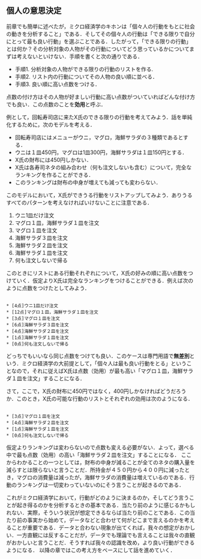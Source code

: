 ## 個人の意思決定
 前章でも簡単に述べたが，ミクロ経済学のキホンは「個々人の行動をもとに社会の動きを分析すること」である．そしてその個々人の行動は「できる限りで自分にとって最も良い行動」を選ぶことである．したがって，「できる限りの行動」とは何か？その分析対象の人物がその行動についてどう思っているかについてまずは考えないといけない．手順を書くと次の通りである．


 * 手順1. 分析対象の人物ができる限りの行動のリストを作る.
 * 手順2. リスト内の行動についてその人物の良い順に並べる．
 * 手順3. 良い順に高い点数をつける．
 
 点数の付け方はその人物が好ましい行動に高い点数がついていればどんな付け方でも良い．この点数のことを**効用**と呼ぶ．
 
 例として，回転寿司店に来たX氏のできる限りの行動を考えてみよう．話を単純化するために，次のモデルを考える．


 * 回転寿司店にはメニューがウニ，マグロ，海鮮サラダの３種類であるとする．
 * ウニは１皿450円，マグロは1皿300円，海鮮サラダは１皿150円とする．
 * X氏の財布には450円しかない．
 * X氏は各寿司ネタの組み合わせ（何も注文しないも含む）について，完全なランキングを作ることができる．
 * このランキングは財布の中身が増えても減っても変わらない．

このモデルにおいて，X氏ができうる行動をリストアップしてみよう．ありうるすべてのパターンを考えなければいけないことに注意である．

1. ウニ1皿だけ注文
2. マグロ１皿，海鮮サラダ１皿を注文
3. マグロ１皿を注文
4. 海鮮サラダ３皿を注文
5. 海鮮サラダ２皿を注文
6. 海鮮サラダ１皿を注文
7. 何も注文しないで帰る

 このときにリストにある行動それぞれについて，X氏の好みの順に高い点数をつけていく．仮定よりX氏は完全なランキングをつけることができる．例えば次のように点数をつけたとしてみよう．

```{admonition} X氏の可能な行動のリスト（X氏の財布に450円あるとき） 

* [4点]ウニ1皿だけ注文
* [12点]マグロ１皿，海鮮サラダ１皿を注文
* [3点]マグロ１皿を注文
* [6点]海鮮サラダ３皿を注文
* [4点]海鮮サラダ２皿を注文
* [1点]海鮮サラダ１皿を注文
* [0点]何も注文しないで帰る

```

どっちでもいいなら同じ点数をつけても良い．このケースは専門用語で**無差別**という．ミクロ経済学の大前提として，「個々人は最も良い行動をとる」ということなので，それに従えばX氏は点数（効用）が最も高い「マグロ１皿，海鮮サラダ１皿を注文」することになる．

さて，ここで，X氏の財布に450円ではなく，400円しかなければどうだろうか．このとき，X氏の可能な行動のリストとそれぞれの効用は次のようになる．
```{admonition} X氏の可能な行動のリスト（X氏の財布に400円あるとき） 

* [3点]マグロ１皿を注文
* [4点]海鮮サラダ２皿を注文
* [1点]海鮮サラダ１皿を注文
* [0点]何も注文しないで帰る

```

仮定よりランキングは変わらないので点数も変える必要がない．よって，選べる中で最も点数（効用）の高い「海鮮サラダ２皿を注文」することになる．
ここからわかることの一つとしては，財布の中身が減ることが全てのネタの購入量を減らすとは限らないと言うことだ．所持金が４５０円から４００円に減ったとき，マグロの消費量は減ったが，海鮮サラダの消費量は増えているのである．行動のランキングは一切変わっていないのにそう言うことが起きるのである．

これがミクロ経済学において，行動がどのように決まるのか，そしてどう言うことが起き得るのかを分析するときの基本である．当たり前のように感じるかもしれない．実際，そういう状況が想定できるならば当たり前のことである．この当たり前の事実から始めて，データなどと合わせて何がどこまで言えるのかを考えることが重要である．データと合わない現象が出てくれば，我々の想定がおかしい．一方直観には反することだが，データでも理論でも言えることは我々の直観がおかしいと言うことだ．そうすれば我々の認識を改め，より良い行動ができるようになる．
以降の章ではこの考え方をベースにして話を進めていく．